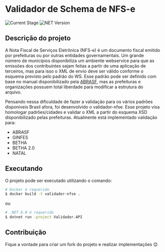 
# Validador de Schema de NFS-e

![Current Stage](http://img.shields.io/static/v1?label=STATUS&message=DESENVOLVIMENTO&color=GREEN&style=for-the-badge)
![NET Version](http://img.shields.io/static/v1?label=.NET&message=6.0&color=GREEN&style=for-the-badge)

## Descrição do projeto

A Nota Fiscal de Serviços Eletrônica (NFS-e) é um documento fiscal emitido por prefeituras ou por outras entidades governamentais. Um grande número de municípios disponibiliza um ambiente webservice para que as emissões dos contribuintes sejam feitas a partir de uma aplicação de terceiros, mas para isso o XML de envio deve ser válido conforme o esquema previsto pelo padrão do WS. Esse padrão pode ser definido com base no manual disponibilizado pela [ABRASF](http://www.abrasf.org.br), mas as prefeituras e organizações possuem total liberdade para modificar a estrutura do arquivo.

Pensando nessa dificuldade de fazer a validação para os vários padrões disponíveis Brasil afora, foi desenvolvido o validador-nfse. Esse projeto visa homologar padrões/cidades e validar o XML a partir do esquema XSD disponibilizado pelas prefeituras.
Atualmente está implementado validação para:
- ABRASF
- GINFES
- BETHA
- BETHA 2.0
- NATAL

## Executando

O projeto pode ser executado utilizando o comando:

```bash
# Docker é requerido
$ docker build -t validador-nfse .
```

ou

```bash
# .NET 6.0 é requerido
$ dotnet run -project Validador.API
```

## Contribuição
Fique a vontade para criar um fork do projeto e realizar implementações 😊

